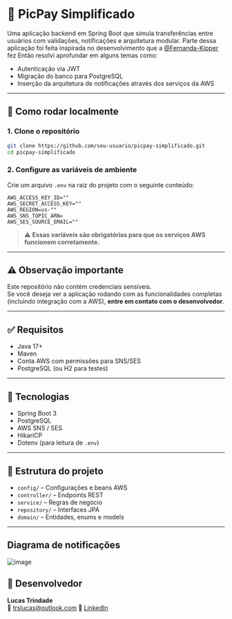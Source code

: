 # 💸 PicPay Simplificado

Uma aplicação backend em Spring Boot que simula transferências entre usuários com validações, notificações e arquitetura modular.
Parte dessa aplicação foi feita inspirada no desenvolvimento que a [@Fernanda-Kipper](https://github.com/Fernanda-Kipper) fez
Então resolvi aprofundar em alguns temas como: 
- Autenticação via JWT
- Migração do banco para PostgreSQL
- Inserção da arquitetura de notificações através dos serviços da AWS 

---

## 🚀 Como rodar localmente

### 1. Clone o repositório

```bash
git clone https://github.com/seu-usuario/picpay-simplificado.git
cd picpay-simplificado
```

### 2. Configure as variáveis de ambiente

Crie um arquivo `.env` na raiz do projeto com o seguinte conteúdo:

```dotenv
AWS_ACCESS_KEY_ID=""
AWS_SECRET_ACCESS_KEY=""
AWS_REGION=us-""
AWS_SNS_TOPIC_ARN=
AWS_SES_SOURCE_EMAIL=""
```

> ⚠️ **Essas variáveis são obrigatórias para que os serviços AWS funcionem corretamente.**

---

## ⚠️ Observação importante

Este repositório não contém credenciais sensíveis.  
Se você deseja ver a aplicação rodando com as funcionalidades completas (incluindo integração com a AWS), **entre em contato com o desenvolvedor**.

---

## ✅ Requisitos

- Java 17+
- Maven
- Conta AWS com permissões para SNS/SES
- PostgreSQL (ou H2 para testes)

---

## 🔧 Tecnologias

- Spring Boot 3
- PostgreSQL
- AWS SNS / SES
- HikariCP
- Dotenv (para leitura de `.env`)

---

## 📂 Estrutura do projeto

- `config/` – Configurações e beans AWS
- `controller/` – Endpoints REST
- `service/` – Regras de negócio
- `repository/` – Interfaces JPA
- `domain/` – Entidades, enums e models

---


## Diagrama de notificações 


![image](https://github.com/user-attachments/assets/9375988c-c950-4a7e-a26f-fc1596622992)


## 👤 Desenvolvedor

**Lucas Trindade**  
📧 trslucas@outlook.com 
🔗 [LinkedIn](https://www.linkedin.com/in/trslucas)
